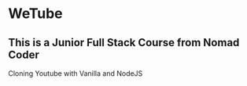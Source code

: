 # WeTube

## This is a Junior Full Stack Course from Nomad Coder

Cloning Youtube with Vanilla and NodeJS
